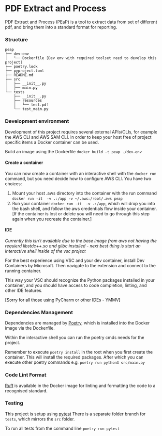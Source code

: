 # PDF Extract and Process

PDF Extract and Process (PEaP) is a tool to extract data from set of different pdf, and bring them into a standard format for reporting.

### Structure

```
peap
├── dev-env
│   └── Dockerfile [Dev env with required toolset need to develop this project]
├── poetry.lock
├── pyproject.toml
├── README.md
├── src
│   ├── __init__.py
│   ├── main.py
└── tests
    ├── __init__.py
    ├── resources
    │   └── test.pdf
    └── test_main.py

```

### Development environment

Development of this project requires several external APIs/CLIs, for example the AWS CLI and AWS SAM CLI. In order to keep your host free of project specific items a Docker container can be used.

Build an image using the Dockerfile `docker build -t peap ./dev-env`

#### Create a container

You can now create a container with an interactive shell with the `docker run` command, but you need decide how to configure AWS CLI. You have two choices:

1. Mount your host .aws directory into the container with the run command `docker run -it  -v .:/app -v ~/.aws:/root/.aws peap`
2. Run your container `docker run -it  -v .:/app`, which will drop you into the bash shell, and follow the aws credentials flow inside your container. [If the container is lost or delete you will need to go through this step again when you recreate the container.]

#### IDE

_Currently this isn't available due to the base image from aws not having the requierd libstdc++.so and glibc installed - next best thing is start an interactive shell inside of the vsc project_

For the best experience using VSC and your dev container, install Dev Containers by Microsoft. Then navigate to the extension and connect to the running container.

This way your VSC should recognize the Python packages installed in your container, and you should have access to code completion, linting, and other IDE features.

[Sorry for all those using PyCharm or other IDEs - YMMV]

### Dependencies Management

Dependencies are managed by [Poetry](https://python-poetry.org/), which is installed into the Docker image via the Dockerfile.

Within the interactive shell you can run the poetry cmds needs for the project.

Remember to execute `poetry install` in the root when you first create the container. This will install the required packages. After which you can execute other poetry commands e.g. `poetry run python3 src/main.py`

### Code Lint Format

[Ruff](https://github.com/astral-sh/ruff) is available in the Docker image for linting and formatting the code to a recognised standard.

### Testing

This project is setup using [pytest](https://docs.pytest.org/) There is a separate folder branch for `tests`, which mirrors the `src` folder.

To run all tests from the command line `poetry run pytest`
